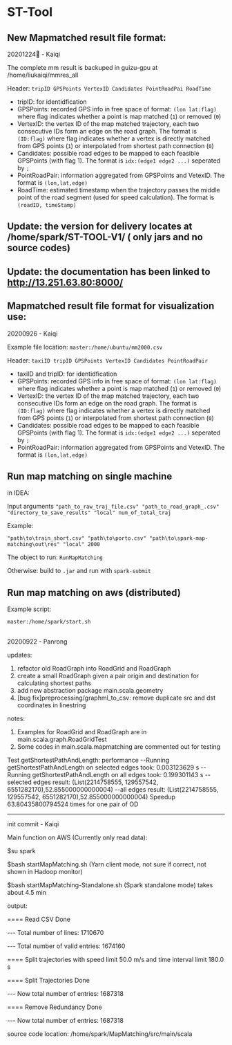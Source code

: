 # ST-Tool

## New Mapmatched result file format:
20201224🎄 - Kaiqi

The complete mm result is backuped in guizu-gpu at /home/liukaiqi/mmres_all

Header: `tripID GPSPoints VertexID Candidates PointRoadPai RoadTime`
 - tripID: for identidfication
 - GPSPoints: recorded GPS info in free space of format: `(lon lat:flag)` where flag indicates whether a point is map matched (`1`) or removed (`0`)
 - VertexID: the vertex ID of the map matched trajectory, each two consecutive IDs form an edge on the road graph. The format is `(ID:flag)` where flag indicates whether a vertex is directly matched from GPS points (`1`) or interpolated from shortest path connection (`0`)
 - Candidates: possible road edges to be mapped to each feasible GPSPoints (with flag 1). The format is `idx:(edge1 edge2 ...)` seperated by `;`
 -  PointRoadPair: information aggregated from GPSPoints and VetexID. The format is `(lon,lat,edge)`
 -  RoadTime: estimated timestamp when the trajectory passes the middle point of the road segment (used for speed calculation). The format is `(roadID, timeStamp)`
 
## Update: the version for delivery locates at /home/spark/ST-TOOL-V1/ ( only jars and no source codes)

## Update: the documentation has been linked to http://13.251.63.80:8000/

## Mapmatched result file format for visualization use:
20200926 - Kaiqi

Example file location: 
`master:/home/ubuntu/mm2000.csv` 

Header: `taxiID	tripID GPSPoints VertexID Candidates PointRoadPair`

 - taxiID and tripID: for identidfication
 - GPSPoints: recorded GPS info in free space of format: `(lon lat:flag)` where flag indicates whether a point is map matched (`1`) or removed (`0`)
 - VertexID: the vertex ID of the map matched trajectory, each two consecutive IDs form an edge on the road graph. The format is `(ID:flag)` where flag indicates whether a vertex is directly matched from GPS points (`1`) or interpolated from shortest path connection (`0`)
 - Candidates: possible road edges to be mapped to each feasible GPSPoints (with flag 1). The format is `idx:(edge1 edge2 ...)` seperated by `;`
 -  PointRoadPair: information aggregated from GPSPoints and VetexID. The format is `(lon,lat,edge)`
 
 ## Run map matching on single machine
 in IDEA:
 
 Input arguments
 `"path_to_raw_traj_file.csv" "path_to_road_graph_.csv" "directory_to_save_results" "local" num_of_total_traj`
  
 Example:
 
 `"path\to\train_short.csv" "path\to\porto.csv" "path\to\spark-map-matching\out\res" "local" 2000`
 
 The object to run: `RunMapMatching`
 
 Otherwise: build to `.jar` and run with `spark-submit`
  ## Run map matching on aws (distributed)
  Example script:
  
  `master:/home/spark/start.sh`
 
 ##
 
20200922 - Panrong

updates:
1. refactor old RoadGraph into RoadGrid and RoadGraph
2. create a small RoadGraph given a pair origin and destination for calculating shortest paths
3. add new abstraction package main.scala.geometry
4. [bug fix]preprocessing/graphml_to_csv: remove duplicate src and dst coordinates in linestring

notes:
1. Examples for RoadGrid and RoadGraph are in main.scala.graph.RoadGridTest
2. Some codes in main.scala.mapmatching are commented out for testing

Test getShortestPathAndLength: performance
--Running getShortestPathAndLength on selected edges took: 0.003123629 s
--Running getShortestPathAndLength on all edges took: 0.199301143 s
--selected edges result: (List(2214758555, 129557542, 6551282170),52.855000000000004)
--all edges result: (List(2214758555, 129557542, 6551282170),52.855000000000004)
Speedup 63.80435800794524 times for one pair of OD

-------------------------------------------------

init commit - Kaiqi


Main function on AWS (Currently only read data):

  $su spark
	
  $bash startMapMatching.sh (Yarn client mode, not sure if correct, not shown in Hadoop monitor)
	
  $bash startMapMatching-Standalone.sh (Spark standalone mode) takes about 4.5 min
	
  output:
	
  ==== Read CSV Done
	
  --- Total number of lines: 1710670
	
  --- Total number of valid entries: 1674160
	
  ==== Split trajectories with speed limit 50.0 m/s and time interval limit 180.0 s
	
  ==== Split Trajectories Done
	
  --- Now total number of entries: 1687318
	
  ==== Remove Redundancy Done
	
  --- Now total number of entries: 1687318
	

source code location: /home/spark/MapMatching/src/main/scala
